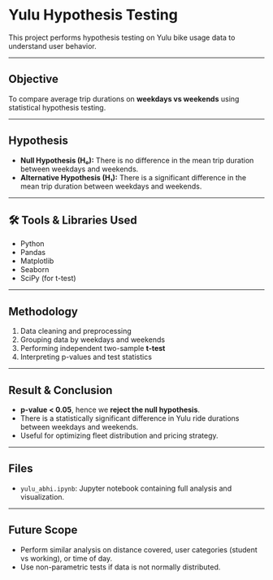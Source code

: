 # Yulu Hypothesis Testing

This project performs hypothesis testing on Yulu bike usage data to understand user behavior.

---

##  Objective
To compare average trip durations on **weekdays vs weekends** using statistical hypothesis testing.

---

##  Hypothesis

- **Null Hypothesis (H₀):** There is no difference in the mean trip duration between weekdays and weekends.
- **Alternative Hypothesis (H₁):** There is a significant difference in the mean trip duration between weekdays and weekends.

---

## 🛠 Tools & Libraries Used

- Python
- Pandas
- Matplotlib
- Seaborn
- SciPy (for t-test)

---

##  Methodology

1. Data cleaning and preprocessing
2. Grouping data by weekdays and weekends
3. Performing independent two-sample **t-test**
4. Interpreting p-values and test statistics

---

##  Result & Conclusion

- **p-value < 0.05**, hence we **reject the null hypothesis**.
- There is a statistically significant difference in Yulu ride durations between weekdays and weekends.
- Useful for optimizing fleet distribution and pricing strategy.

---

##  Files

- `yulu_abhi.ipynb`: Jupyter notebook containing full analysis and visualization.

---

##  Future Scope

- Perform similar analysis on distance covered, user categories (student vs working), or time of day.
- Use non-parametric tests if data is not normally distributed.

